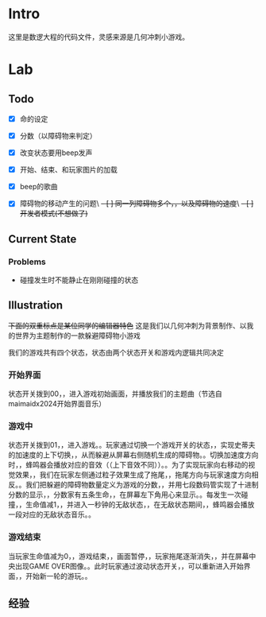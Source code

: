 # Intro

这里是数逻大程的代码文件，灵感来源是几何冲刺小游戏。


# Lab

## Todo

- [x] 命的设定
- [x] 分数（以障碍物来判定）

- [x] 改变状态要用beep发声
- [x] 开始、结束、和玩家图片的加载
- [x] beep的歌曲
- [x] 障碍物的移动产生的问题\\
~~- [ ] 同一列障碍物多个，，以及障碍物的速度~~\\
~~- [ ] 开发者模式(不想做了)~~
## Current State

### Problems
+ 碰撞发生时不能静止在刚刚碰撞的状态

## Illustration
~~下面的双重标点是某位同学的编辑器特色~~
这是我们以几何冲刺为背景制作、以我的世界为主题制作的一款躲避障碍物小游戏

我们的游戏共有四个状态，状态由两个状态开关和游戏内逻辑共同决定

### 开始界面
状态开关拨到00，，进入游戏初始画面，并播放我们的主题曲（节选自maimaidx2024开始界面音乐）

### 游戏中
状态开关拨到01，，进入游戏。。玩家通过切换一个游戏开关的状态，，实现史蒂夫的加速度的上下切换，，从而躲避从屏幕右侧随机生成的障碍物。。切换加速度方向时，，蜂鸣器会播放对应的音效（（上下音效不同））。。为了实现玩家向右移动的视觉效果，，我们在玩家左侧通过粒子效果生成了拖尾，，拖尾方向与玩家速度方向相反。。我们把躲避的障碍物数量定义为游戏的分数，，并用七段数码管实现了十进制分数的显示，，分数家有五条生命，，在屏幕左下角用心来显示。。每发生一次碰撞，，生命值减1，，并进入一秒钟的无敌状态，，在无敌状态期间，，蜂鸣器会播放一段对应的无敌状态音乐。。

### 游戏结束
当玩家生命值减为0，，游戏结束，，画面暂停，，玩家拖尾逐渐消失，，并在屏幕中央出现GAME OVER图像。。此时玩家通过波动状态开关，，可以重新进入开始界面，，开始新一轮的游玩。。

## 经验
